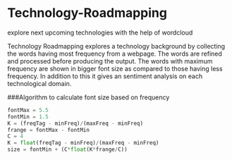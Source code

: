 # Technology-Roadmapping
explore next upcoming technologies with the help of wordcloud


Technology Roadmapping explores a technology background by collecting the words having most frequency from a webpage. The words are refined and processed before producing the output. The words with maximum frequency are shown in bigger font size as compared to those having less frequency. In addition to this it gives an sentiment analysis on each technological domain. 

###Algorithm to calculate font size based on frequency

```python
fontMax = 5.5
fontMin = 1.5
K = (freqTag - minFreq)/(maxFreq - minFreq)
frange = fontMax - fontMin
C = 4            
K = float(freqTag - minFreq)/(maxFreq - minFreq)
size = fontMin + (C*float(K*frange/C))
```
